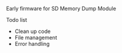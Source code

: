 Early firmware for SD Memory Dump Module

Todo list
* Clean up code
* File management
* Error handling
